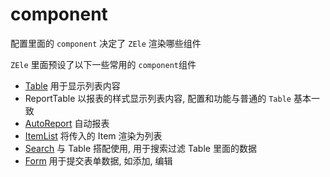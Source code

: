 # component

配置里面的 `component` 决定了 `ZEle` 渲染哪些组件

`ZEle` 里面预设了以下一些常用的 `component`组件

- [Table](./Table/README.md) 用于显示列表内容
- ReportTable 以报表的样式显示列表内容, 配置和功能与普通的 `Table` 基本一致
- [AutoReport](./Table/AutoReport.md) 自动报表
- [ItemList](./Table/ItemList.md) 将传入的 Item 渲染为列表
- [Search](./Search.md) 与 Table 搭配使用, 用于搜索过滤 Table 里面的数据
- [Form](./Form.md) 用于提交表单数据, 如添加, 编辑
